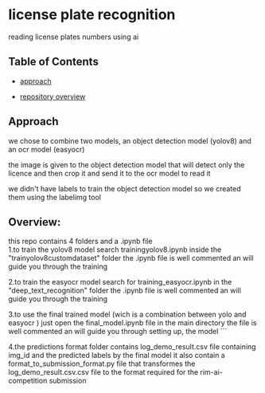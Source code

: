 
# license plate recognition

  
  

reading license plates numbers using ai

  

## Table of Contents

  

- [approach](#approach)

- [repository overview](#repositoroverview)



  

## Approach

we chose to combine two models, an object detection model (yolov8) and an ocr model (easyocr)

the image is given to the object detection model that will detect only the licence and then crop it and send it to the ocr model to read it

we didn't have labels to train the object detection model so we created them using the labelimg tool

## Overview:

this repo contains 4 folders and a .ipynb file <br />
1.to train the yolov8 model search trainingyolov8.ipynb inside the "trainyolov8customdataset" folder the .ipynb file is well commented an will guide you through the training 
<br />

2.to train the easyocr model search for training_easyocr.ipynb in the "deep_text_recognition" folder  the .ipynb file is well commented an will guide you through the training 
<br />

3.to use the final trained model (wich is a combination between yolo and easyocr ) just open the final_model.ipynb file in the main directory the file  is well commented an will guide you through setting up, the model  ```
<br />

4.the predictions format  folder contains  log_demo_result.csv file containing img_id and the predicted labels by the final model it also contain a format_to_submission_format.py file that transformes the log_demo_result.csv.csv file to the format required for the rim-ai-competition submission 
